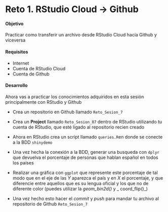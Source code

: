 # Reto 1. RStudio Cloud -> Github

#### Objetivo
Practicar como transferir un archivo desde RStudio Cloud hacía Github y viceversa 

#### Requisitos
- Internet
- Cuenta de RStudio Cloud
- Cuenta de Github

#### Desarrollo

Ahora vas a practicar los conocimientos adquiridos en esta sesión principalmente con RStudio y Github

- Crea un repositorio en Github llamado `Reto_Sesion_7` 

- Crea un **Project** llamado `Reto_Sesion_07` dentro de RStudio utilizando tu cuenta de RStudio, que esté ligado al repositorio recien creado

- Ahora en RStudio crea un script llamado `queries.R`en donde se conecte a la BDD `shinydemo`

- Una vez hecha la conexión a la BDD, generar una busqueda con `dplyr` que devuelva el porcentaje de personas que hablan español en todos los países

- Realizar una gráfica con `ggplot` que represente este porcentaje de tal modo que en el eje de las _Y_ aparezca el país y en _X_ el porcentaje, y que diferencie entre aquellos que es su lengua oficial y los que no de diferente color (puedes utilizar la _geom_bin2d()_ y _ coord_flip()_)

- Una vez hecho esto hacer el _commit_ y _push_ para mandar tu archivo al repositorio de Github `Reto_Sesion_7`

 

